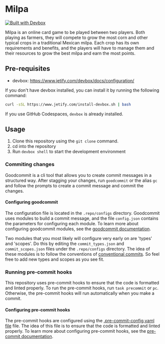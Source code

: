 # Milpa

[![Built with Devbox](https://www.jetify.com/img/devbox/shield_galaxy.svg)](https://www.jetify.com/devbox/docs/contributor-quickstart/)

Milpa is an online card game to be played between two players. Both playing as farmers, they will compete to grow the most corn and other typical crops in a traditional Mexican milpa. Each crop has its own requirements and benefits, and the players will have to manage them and their resources to grow the best milpa and earn the most points.

## Pre-requisites

- devbox: https://www.jetify.com/devbox/docs/configuration/

If you don't have devbox installed, you can install it by running the following command:

```bash
curl -sSL https://www.jetify.com/install-devbox.sh | bash
```

If you use GitHub Codespaces, `devbox` is already installed.

## Usage

1. Clone this repository using the `git clone` command.
2. cd into the repository
3. Run `devbox shell` to start the development environment

### Commiting changes

Goodcommit is a cli tool that allows you to create commit messages in a structured way. After stagging your changes, run `goodcommit` or the alias `gc` and follow the prompts to create a commit message and commit the changes.

#### Configuring goodcommit

The configuration file is located in the `.repo/configs` directory. Goodcommit uses modules to build a commit message, and the file `config.json` contains the parameters for configuring each module. To learn more about configuring goodcommit modules, see the [goodcommit documentation](https://github.com/nantli/goodcommit/blob/main/README.md).

Two modules that you most likely will configure very early on are 'types' and 'scopes'. Do this by editing the `commit_types.json` and `commit_scopes.json` files under the `.repo/configs` directory. The idea of these modules is to follow the conventions of [conventional commits](https://www.conventionalcommits.org/en/v1.0.0/). So feel free to add new types and scopes as you see fit.

### Running pre-commit hooks

This repository uses pre-commit hooks to ensure that the code is formatted and linted properly. To run the pre-commit hooks, run `task precommit` or `pc`. Otherwise, the pre-commit hooks will run automatically when you make a commit.

#### Configuring pre-commit hooks

The pre-commit hooks are configured using the [.pre-commit-config.yaml file](.repo/.pre-commit-config.yaml) file. The idea of this file is to ensure that the code is formatted and linted properly. To learn more about configuring pre-commit hooks, see the [pre-commit documentation](https://pre-commit.com/).
